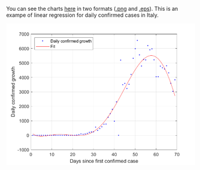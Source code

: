 You can see the charts [here][1] in two formats ([.png][2] and [.eps][3]). 
This is an exampe of linear regression for daily confirmed cases in Italy.


![4] 

   [1]: https://github.com/MatteoOrlandini/COVID19/tree/master/Charts
   [2]: https://github.com/MatteoOrlandini/COVID19/tree/master/Charts/PNG
   [3]: https://github.com/MatteoOrlandini/COVID19/tree/master/Charts/EPS
   [4]: https://raw.githubusercontent.com/MatteoOrlandini/COVID19/master/Charts/PNG/Italy%20daily%20confirmed%20growth.png
